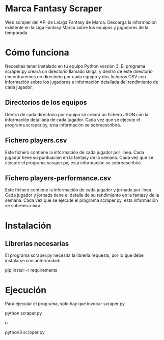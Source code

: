 # Marca Fantasy Scraper

Web scraper del API de LaLiga Fantasy de Marca. Descarga la información existente en la Liga Fantasy Marca sobre los equipos y jugadores de la temporada. 

# Cómo funciona
Necesitas tener instalado en tu equipo Python version 3. El programa scraper.py creará un directorio llamado laliga, y dentro de este directorio encontraremos un directorio por cada equipo y dos ficheros CSV con información sobre los jugadores e información detallada del rendimiento de cada jugador.

## Directorios de los equipos
Dentro de cada directorio por equipo se creará un fichero JSON con la información detallada de cada jugador. Cada vez que se ejecute el programa scraper.py, esta información se sobreescribirá.

## Fichero players.csv
Este fichero contiene la información de cada jugador por línea. Cada jugador tiene su puntuación en la fantasy de la semana. Cada vez que se ejecute el programa scraper.py, esta información se sobreescribirá.

## Fichero players-performance.csv
Este fichero contiene la información de cada jugador y jornada por línea. Cada jugador y jornada tiene el detalle de su rendimiento en la fantasy de la semana. Cada vez que se ejecute el programa scraper.py, esta información se sobreescribirá.

# Instalación
## Librerías necesarias
El programa scraper.py necesita la librería requests, por lo que debe instalarse con anterioridad:

pip install -r requirements

# Ejecución
Para ejecutar el programa, solo hay que invocar scraper.py

python scraper.py 

o 

python3 scraper.py



